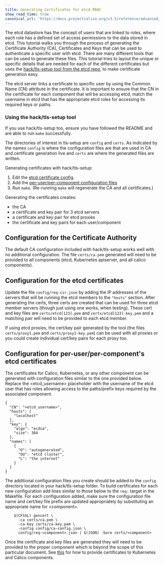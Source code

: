 ```yaml
---
title: Generating Certificates for etcd RBAC
show_read_time: true
canonical_url: 'https://docs.projectcalico.org/v3.5/reference/advanced/etcd-rbac/certificate-generation'
---
```


The etcd datastore has the concept of users that are linked to roles, where
each role has a defined set of access permissions to the data stored in etcd.
This tutorial walks you through the process of generating the Certificate
Authority (CA), Certificates and Keys that can be used to authenticate a
specific user with etcd. There are many different tools that can be used to
generate these files. This tutorial tries to layout the unique or specific
details that are needed for each of the different certificates but uses the
[hack/tls-setup tool from the etcd repo](https://github.com/coreos/etcd/tree/master/hack/tls-setup),
to make certificate generation easy.

The etcd server links a certificate to specific user by using the Common
Name (CN) attribute in the certificate. It is important to ensure that the CN
in the certificate for each component that will be accessing etcd, match the
username in etcd that has the appropriate etcd roles for accessing its
required keys or paths.

### Using the hack/tls-setup tool

If you use hack/tls-setup too, ensure you have followed the README
and are able to run `make` successfully.

The directories of interest in tls-setup are `config` and `certs`.
As indicated by the names `config` is where the configuration files are that
are used in CA and certificate generation live and `certs` are where the
generated files are written.

Generating certificates with hack/tls-setup:
1. Edit the [etcd certificate config](#configuration-for-the-etcd-certificates).
2. Add the
   [per-user/per-component configuration files](#configuration-for-per-userper-components-etcd-certificates)
3. Run `make`.  (Re-running `make` will regenerate the CA and all certificates.)

Generating the certificates creates:
- the CA
- a certificate and key pair for 3 etcd servers
- a certificate and key pair for etcd proxies
- the certificate and key pairs for each user/component

## Configuration for the Certificate Authority

The default CA configuration included with hack/tls-setup works well with no
additional configuration.  The file `certs/ca.pem` generated will need to be
provided to all components (etcd, Kubernetes apiserver, and all calico
components).

## Configuration for the etcd certificates

Update the file `config/req-csr.json` by adding the IP addresses of the
servers that will be running the etcd members to the `"hosts"`
section.  After generating the certs, three certs are created that can be
used for three etcd member servers (though just using one works, when testing).
These cert and key files are `certs/etcd[123].pem` and
`certs/etcd[123]-key.pem` and a matching pair will need to be provided to
each etcd member.

If using etcd proxies, the cert/key pair generated by the tool
(the files `certs/proxy1.pem` and `certs/proxy1-key.pem`) can be used with all
proxies or you could create individual cert/key pairs for each proxy too.

## Configuration for per-user/per-component's etcd certificates

The certificates for Calico, Kubernetes, or any other component can be
generated with configuration files similar to the one provided below.
Replace the &lt;etcd_username&gt; placeholder with the username of the etcd user
that has roles allowing access to the paths/prefix keys required by the
associated component.

```
{ 
  "CN": "<etcd_username>",
  "hosts": [
    "localhost"
  ],
  "key": {
    "algo": "ecdsa",           
    "size": 384                
  },  
  "names": [
    { 
      "O": "autogenerated",    
      "OU": "etcd cluster",
      "L": "the internet"
    } 
  ]   
}
```

The additional configuration files you create should be added to the `config`
directory located in your hack/tls-setup folder.  To build certificates for
each new configuration add lines similar to those below to
the `req:` target in the Makefile.  For each configuration added, make sure the
configuration file name and cert/key file prefix are updated appropriately by
substituting an appropriate name for &lt;component&gt;.

```
    $(CFSSL) gencert \
      -ca certs/ca.pem \
      -ca-key certs/ca-key.pem \
      -config config/ca-config.json \
      config/req-<component>.json | $(JSON) -bare certs/<component>
```

Once the certificate and key files are generated they will need to be provided
to the proper component which is beyond the scope of this particular document.
See [this](kubernetes) for how to provide certificates to Kubernetes and Calico
components.

